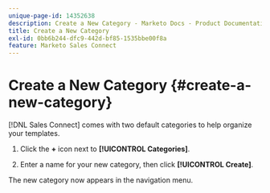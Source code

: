```yaml
---
unique-page-id: 14352638
description: Create a New Category - Marketo Docs - Product Documentation
title: Create a New Category
exl-id: 0bb6b244-dfc9-442d-bf85-1535bbe00f8a
feature: Marketo Sales Connect
---
```

# Create a New Category {#create-a-new-category}

[!DNL Sales Connect] comes with two default categories to help organize your templates.

1. Click the **+** icon next to **[!UICONTROL Categories]**.

1. Enter a name for your new category, then click **[!UICONTROL Create]**.

The new category now appears in the navigation menu.
